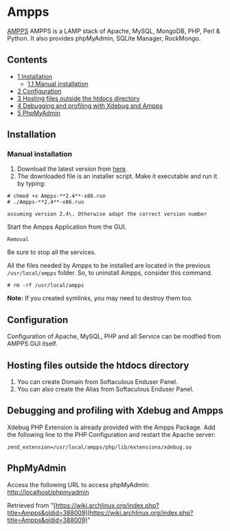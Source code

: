 # Ampps

[AMPPS](http://www.ampps.com/) AMPPS is a LAMP stack of Apache, MySQL, MongoDB, PHP, Perl & Python. It also provides phpMyAdmin, SQLite Manager, RockMongo.

## Contents

*   [1 Installation](#Installation)
    *   [1.1 Manual installation](#Manual_installation)
*   [2 Configuration](#Configuration)
*   [3 Hosting files outside the htdocs directory](#Hosting_files_outside_the_htdocs_directory)
*   [4 Debugging and profiling with Xdebug and Ampps](#Debugging_and_profiling_with_Xdebug_and_Ampps)
*   [5 PhpMyAdmin](#PhpMyAdmin)

## Installation

### Manual installation

1.  Download the latest version from [here](http://ampps.com/download).
2.  The downloaded file is an installer script. Make it executable and run it by typing:

```
# chmod +x Ampps-**2.4**-x86.run
# ./Ampps-**2.4**-x86.run

```

	assuming version 2.4\. Otherwise adapt the correct version number

Start the Ampps Application from the GUI.

	Removal

Be sure to stop all the services.

All the files needed by Ampps to be installed are located in the previous `/usr/local/ampps` folder. So, to uninstall Ampps, consider this command.

```
# rm -rf /usr/local/ampps

```

**Note:** If you created symlinks, you may need to destroy them too.

## Configuration

Configuration of Apache, MySQL, PHP and all Service can be modfied from AMPPS GUI itself.

## Hosting files outside the htdocs directory

1.  You can create Domain from Softaculous Enduser Panel.
2.  You can also create the Alias from Softaculous Enduser Panel.

## Debugging and profiling with Xdebug and Ampps

Xdebug PHP Extension is already provided with the Ampps Package. Add the following line to the PHP Configuration and restart the Apache server:

 `zend_extension=/usr/local/ampps/php/lib/extensions/xdebug.so` 

## PhpMyAdmin

Access the following URL to access phpMyAdmin: [http://localhost/phpmyadmin](http://localhost/phpmyadmin)

Retrieved from "[https://wiki.archlinux.org/index.php?title=Ampps&oldid=388009](https://wiki.archlinux.org/index.php?title=Ampps&oldid=388009)"